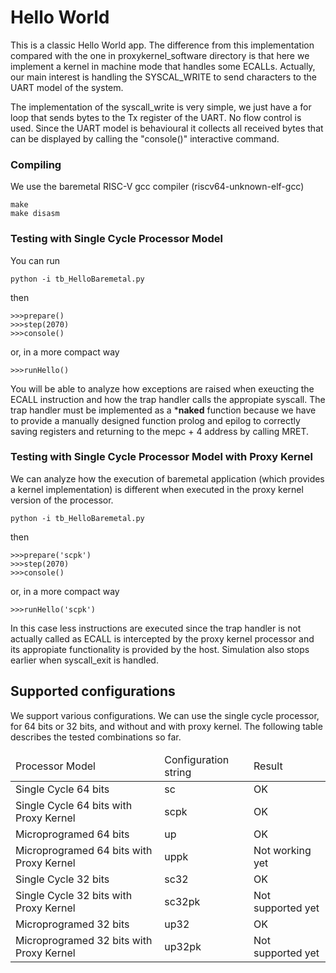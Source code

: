 # Hello World

This is a classic Hello World app.
The difference from this implementation compared with the one in proxykernel_software directory is that here we implement a kernel in machine mode that handles some ECALLs.
Actually, our main interest is handling the SYSCAL_WRITE to send characters to the UART model of the system.

The implementation of the syscall_write is very simple, we just have a for loop that sends bytes to the Tx register of the UART. No flow control is used. Since the UART model is behavioural it collects all received bytes that can be displayed by calling the "console()"  interactive command.

### Compiling

We use the baremetal RISC-V gcc compiler (riscv64-unknown-elf-gcc)

```
make
make disasm
```


### Testing with Single Cycle Processor Model

You can run 

```
python -i tb_HelloBaremetal.py
```

then 

```
>>>prepare()
>>>step(2070)
>>>console()
```

or, in a more compact way

```
>>>runHello()
```

You will be able to analyze how exceptions are raised when exeucting the ECALL instruction and how the trap handler calls the appropiate syscall. The trap handler must be implemented as a ***naked** function because we have to provide a manually designed function prolog and epilog to correctly saving registers and returning to the mepc + 4 address by calling MRET.


### Testing with Single Cycle Processor Model with Proxy Kernel

We can analyze how the execution of baremetal application (which provides a kernel implementation) is different when executed in the proxy kernel version of the processor. 

```
python -i tb_HelloBaremetal.py
```

then 

```
>>>prepare('scpk')
>>>step(2070)
>>>console()
```

or, in a more compact way

```
>>>runHello('scpk')
```

In this case less instructions are executed since the trap handler is not actually called as ECALL is intercepted by the proxy kernel processor and its appropiate functionality is provided by the host.
Simulation also stops earlier when syscall_exit is handled.

## Supported configurations

We support various configurations. We can use the single cycle processor, for 64 bits or 32 bits, and without and with proxy kernel. The following table describes the tested combinations so far.

<table>  
  <thead><tr><td>Processor Model</td><td>Configuration string</td><td>Result</td></tr></thead>
  <tr><td>Single Cycle 64 bits</td><td>sc<td>OK</td></tr>
  <tr><td>Single Cycle 64 bits with Proxy Kernel</td><td>scpk<td>OK</td></tr>
  <tr><td>Microprogramed 64 bits</td><td>up<td>OK</td></tr>
  <tr><td>Microprogramed 64 bits with Proxy Kernel</td><td>uppk<td>Not working yet</td></tr>
  <tr><td>Single Cycle 32 bits</td><td>sc32<td>OK</td></tr>
  <tr><td>Single Cycle 32 bits with Proxy Kernel</td><td>sc32pk<td>Not supported yet</td></tr>
  <tr><td>Microprogramed 32 bits</td><td>up32<td>OK</td></tr>
  <tr><td>Microprogramed 32 bits with Proxy Kernel</td><td>up32pk<td>Not supported yet</td></tr>
  
</table>


